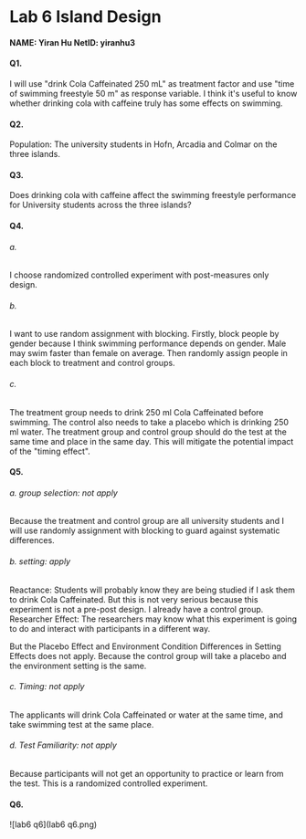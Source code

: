 # Lab 6  Island Design

#### NAME: Yiran Hu         NetID: yiranhu3

#### Q1.

I will use "drink Cola Caffeinated 250 mL" as treatment factor and use "time of swimming freestyle 50 m" as response variable. I think it's useful to know whether drinking cola with caffeine truly has some effects on swimming.

#### Q2.

Population: The university students in Hofn, Arcadia and Colmar on the three islands.

#### Q3.

Does drinking cola with caffeine affect the swimming freestyle performance for University students across the three islands?

#### Q4.

###### a. 

I choose randomized controlled experiment with post-measures only design.

###### b.

I want to use random assignment with blocking. Firstly, block people by gender because I think swimming performance depends on gender. Male may swim faster than female on average. Then randomly assign people in each block to treatment and control groups.

###### c.

The treatment group needs to drink 250 ml Cola Caffeinated before swimming. The control also needs to take a placebo which is drinking 250 ml water. The treatment group and control group should do the test at the same time and place in the same day. This will mitigate the potential impact of the "timing effect".

#### Q5.

###### a. group selection: not apply

Because the treatment and control group are all university students and I will use randomly assignment with blocking to guard against systematic differences.

###### b. setting: apply

Reactance: Students will probably know they are being studied if I ask them to drink Cola Caffeinated. But this is not very serious because this experiment is not a pre-post design. I already have a control group. Researcher Effect: The researchers may know what this experiment is going to do and interact with participants in a different way.

But the Placebo Effect and Environment Condition Differences in Setting Effects does not apply. Because the control group will take a placebo and the environment setting is the same.

###### c. Timing: not apply

The applicants will drink Cola Caffeinated or water at the same time, and take swimming test at the same place.

###### d. Test Familiarity: not apply

Because participants will not get an opportunity  to practice or learn from the test. This is a randomized controlled experiment.

#### Q6.

![lab6 q6](lab6 q6.png)
